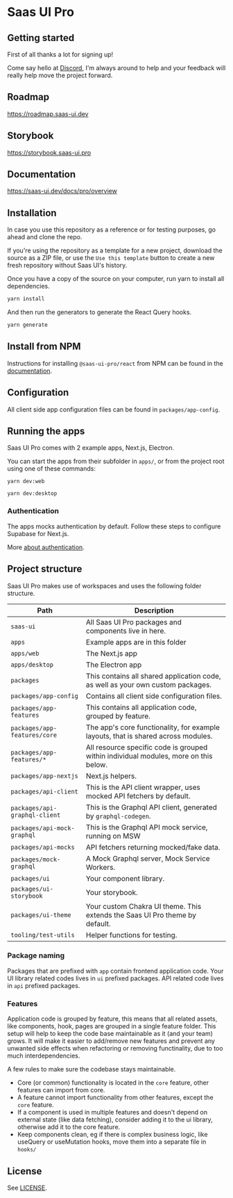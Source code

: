# Saas UI Pro

## Getting started

First of all thanks a lot for signing up!

Come say hello at [Discord](https://discord.gg/4PmJGFcAjX), I'm always around to help and your feedback will really help move the project forward.

## Roadmap

https://roadmap.saas-ui.dev

## Storybook

https://storybook.saas-ui.pro

## Documentation

https://saas-ui.dev/docs/pro/overview

## Installation

In case you use this repository as a reference or for testing purposes, go ahead and clone the repo.

If you're using the repository as a template for a new project, download the source as a ZIP file, or use the `Use this template` button to create a new fresh repository without Saas UI's history.

Once you have a copy of the source on your computer, run yarn to install all dependencies.

```bash
yarn install
```

And then run the generators to generate the React Query hooks.

```bash
yarn generate
```

## Install from NPM

Instructions for installing `@saas-ui-pro/react` from NPM can be found in the [documentation](https://saas-ui.dev/docs/pro/installation/npm).

## Configuration

All client side app configuration files can be found in `packages/app-config`.

## Running the apps

Saas UI Pro comes with 2 example apps, Next.js, Electron.

You can start the apps from their subfolder in `apps/`, or from the project root using one of these commands:

```
yarn dev:web

yarn dev:desktop
```

### Authentication

The apps mocks authentication by default. Follow these steps to configure Supabase for Next.js.

More [about authentication](https://saas-ui.dev/docs/pro/configuration/authentication).

## Project structure

Saas UI Pro makes use of workspaces and uses the following folder structure.

| Path                          | Description                                                                          |
| ----------------------------- | ------------------------------------------------------------------------------------ |
| `saas-ui`                     | All Saas UI Pro packages and components live in here.                                |
| `apps`                        | Example apps are in this folder                                                      |
| `apps/web`                    | The Next.js app                                                                      |
| `apps/desktop`                | The Electron app                                                                     |
| `packages`                    | This contains all shared application code, as well as your own custom packages.      |
| `packages/app-config`         | Contains all client side configuration files.                                        |
| `packages/app-features`       | This contains all application code, grouped by feature.                              |
| `packages/app-features/core`  | The app's core functionality, for example layouts, that is shared across modules.    |
| `packages/app-features/*`     | All resource specific code is grouped within individual modules, more on this below. |
| `packages/app-nextjs`         | Next.js helpers.                                                                     |
| `packages/api-client`         | This is the API client wrapper, uses mocked API fetchers by default.                 |
| `packages/api-graphql-client` | This is the Graphql API client, generated by `graphql-codegen`.                      |
| `packages/api-mock-graphql`   | This is the Graphql API mock service, running on MSW                                 |
| `packages/api-mocks`          | API fetchers returning mocked/fake data.                                             |
| `packages/mock-graphql`       | A Mock Graphql server, Mock Service Workers.                                         |
| `packages/ui`                 | Your component library.                                                              |
| `packages/ui-storybook`       | Your storybook.                                                                      |
| `packages/ui-theme`           | Your custom Chakra UI theme. This extends the Saas UI Pro theme by default.          |
| `tooling/test-utils`          | Helper functions for testing.                                                        |

### Package naming

Packages that are prefixed with `app` contain frontend application code. Your UI library related codes lives in `ui` prefixed packages.
API related code lives in `api` prefixed packages.

### Features

Application code is grouped by feature, this means that all related assets, like components, hook, pages are grouped in a single feature folder. This setup will help to keep the code base maintainable as it (and your team) grows. It will make it easier to add/remove new features and prevent any unwanted side effects when refactoring or removing functinality, due to too much interdependencies.

A few rules to make sure the codebase stays maintainable.

- Core (or common) functionality is located in the `core` feature, other features can import from core.
- A feature cannot import functionality from other features, except the `core` feature.
- If a component is used in multiple features and doesn't depend on external state (like data fetching), consider adding it to the ui library, otherwise add it to the core feature.
- Keep components clean, eg if there is complex business logic, like useQuery or useMutation hooks, move them into a separate file in `hooks/`

## License

See [LICENSE](./LICENSE).
